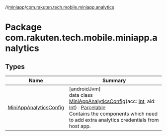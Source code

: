 //[miniapp](../../index.md)/[com.rakuten.tech.mobile.miniapp.analytics](index.md)

# Package com.rakuten.tech.mobile.miniapp.analytics

## Types

| Name | Summary |
|---|---|
| [MiniAppAnalyticsConfig](-mini-app-analytics-config/index.md) | [androidJvm]<br>data class [MiniAppAnalyticsConfig](-mini-app-analytics-config/index.md)(acc: [Int](https://kotlinlang.org/api/latest/jvm/stdlib/kotlin/-int/index.html), aid: [Int](https://kotlinlang.org/api/latest/jvm/stdlib/kotlin/-int/index.html)) : [Parcelable](https://developer.android.com/reference/kotlin/android/os/Parcelable.html)<br>Contains the components which need to add extra analytics credentials from host app. |
